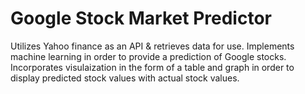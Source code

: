# Google Stock Market Predictor
Utilizes Yahoo finance as an API & retrieves data for use. Implements machine learning in order to provide a prediction of Google stocks. Incorporates visulaization in the form of a table and graph in order to display predicted stock values with actual stock values.
